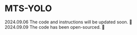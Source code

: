 # MTS-YOLO
2024.09.06 The code and instructions will be updated soon. 🚀  
2024.09.09 The code has been open-sourced. 🚀
